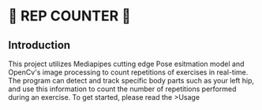 # 👑 **REP COUNTER** 👑

## Introduction 

This project utilizes Mediapipes cutting edge Pose esitmation model and OpenCv's image processing to count repetitions of exercises in real-time. The program can detect and track specific body parts such as your left hip, and use this information to count the number of repetitions performed during an exercise. To get started, please read the >Usage




